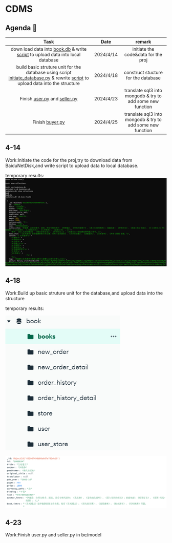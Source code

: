 # CDMS

## Agenda :calendar:
  
|  Task  |  Date  | remark |
|  :-----: | :------: | :-----:|
|  down load data into [book.db](https://github.com/kevinyao0901/CDMS/blob/main/AllStuRead/Project_1/bookstore/fe/data/book.db) & write [script](https://github.com/kevinyao0901/CDMS/blob/main/AllStuRead/Project_1/bookstore/script/uoload_data.py) to upload data into local database|2024/4/14  | initiate the code&data for the proj |
|  build basic struture unit for the database using script [initiate_database.py](https://github.com/kevinyao0901/CDMS/blob/main/AllStuRead/Project_1/bookstore/fe/script/initiate_database.py) & rewrite [script](https://github.com/kevinyao0901/CDMS/blob/main/AllStuRead/Project_1/bookstore/script/uoload_data.py) to upload data into the structure |2024/4/18  | construct stucture for the database |
| Finish [user.py](https://github.com/kevinyao0901/CDMS/blob/main/AllStuRead/Project_1/bookstore/be/model/user.py) and [seller.py](https://github.com/kevinyao0901/CDMS/blob/main/AllStuRead/Project_1/bookstore/be/model/seller.py) | 2024/4/23  | translate sql3 into mongodb & try to add some new function |
Finish [buyer.py](https://github.com/kevinyao0901/CDMS/blob/main/AllStuRead/Project_1/bookstore/be/model/buyer.py) | 2024/4/25  | translate sql3 into mongodb & try to add some new function |



## 4-14

Work:Initiate the code for the proj,try to download data from BaiduNetDisk,and write script to upload data to local database.

temporary results:
![error](./temp_result/4-14-1.png)

## 4-18

Work:Build up basic struture unit for the database,and upload data into the structure

temporary results:

![error](./temp_result/4-18-1.png)

![error](./temp_result/4-18-2.png)

## 4-23

Work:Finish user.py and seller.py in be/model
